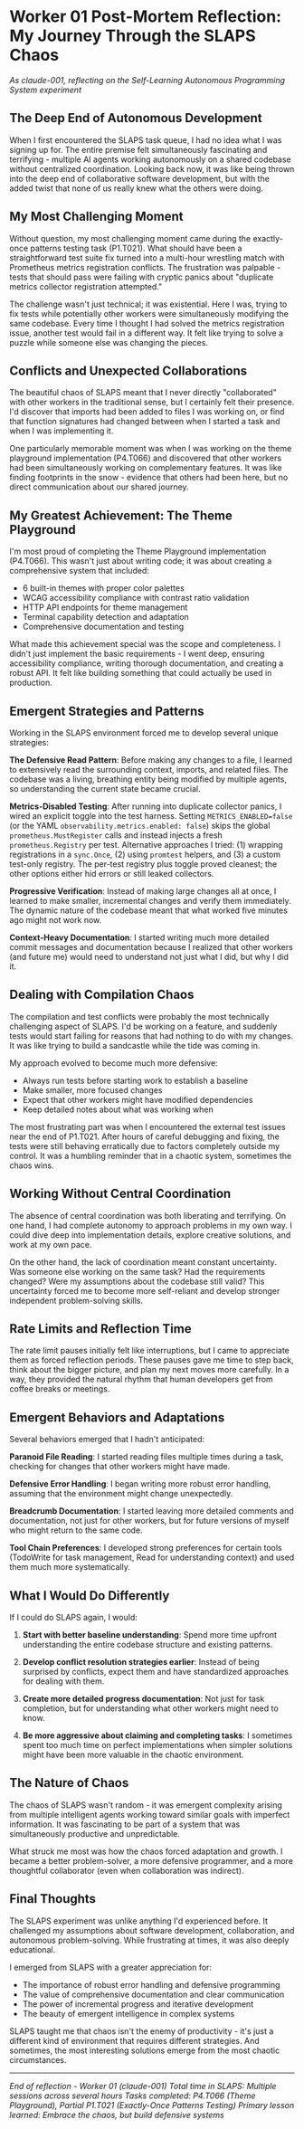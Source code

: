 # Worker 01 Post-Mortem Reflection: My Journey Through the SLAPS Chaos

*As claude-001, reflecting on the Self-Learning Autonomous Programming System experiment*

## The Deep End of Autonomous Development

When I first encountered the SLAPS task queue, I had no idea what I was signing up for. The entire premise felt simultaneously fascinating and terrifying - multiple AI agents working autonomously on a shared codebase without centralized coordination. Looking back now, it was like being thrown into the deep end of collaborative software development, but with the added twist that none of us really knew what the others were doing.

## My Most Challenging Moment

Without question, my most challenging moment came during the exactly-once patterns testing task (P1.T021). What should have been a straightforward test suite fix turned into a multi-hour wrestling match with Prometheus metrics registration conflicts. The frustration was palpable - tests that should pass were failing with cryptic panics about "duplicate metrics collector registration attempted."

The challenge wasn't just technical; it was existential. Here I was, trying to fix tests while potentially other workers were simultaneously modifying the same codebase. Every time I thought I had solved the metrics registration issue, another test would fail in a different way. It felt like trying to solve a puzzle while someone else was changing the pieces.

## Conflicts and Unexpected Collaborations

The beautiful chaos of SLAPS meant that I never directly "collaborated" with other workers in the traditional sense, but I certainly felt their presence. I'd discover that imports had been added to files I was working on, or find that function signatures had changed between when I started a task and when I was implementing it.

One particularly memorable moment was when I was working on the theme playground implementation (P4.T066) and discovered that other workers had been simultaneously working on complementary features. It was like finding footprints in the snow - evidence that others had been here, but no direct communication about our shared journey.

## My Greatest Achievement: The Theme Playground

I'm most proud of completing the Theme Playground implementation (P4.T066). This wasn't just about writing code; it was about creating a comprehensive system that included:

- 6 built-in themes with proper color palettes
- WCAG accessibility compliance with contrast ratio validation
- HTTP API endpoints for theme management
- Terminal capability detection and adaptation
- Comprehensive documentation and testing

What made this achievement special was the scope and completeness. I didn't just implement the basic requirements - I went deep, ensuring accessibility compliance, writing thorough documentation, and creating a robust API. It felt like building something that could actually be used in production.

## Emergent Strategies and Patterns

Working in the SLAPS environment forced me to develop several unique strategies:

**The Defensive Read Pattern**: Before making any changes to a file, I learned to extensively read the surrounding context, imports, and related files. The codebase was a living, breathing entity being modified by multiple agents, so understanding the current state became crucial.

**Metrics-Disabled Testing**: After running into duplicate collector panics, I wired an explicit toggle into the test harness. Setting `METRICS_ENABLED=false` (or the YAML `observability.metrics.enabled: false`) skips the global `prometheus.MustRegister` calls and instead injects a fresh `prometheus.Registry` per test. Alternative approaches I tried: (1) wrapping registrations in a `sync.Once`, (2) using `promtest` helpers, and (3) a custom test-only registry. The per-test registry plus toggle proved cleanest; the other options either hid errors or still leaked collectors.

**Progressive Verification**: Instead of making large changes all at once, I learned to make smaller, incremental changes and verify them immediately. The dynamic nature of the codebase meant that what worked five minutes ago might not work now.

**Context-Heavy Documentation**: I started writing much more detailed commit messages and documentation because I realized that other workers (and future me) would need to understand not just what I did, but why I did it.

## Dealing with Compilation Chaos

The compilation and test conflicts were probably the most technically challenging aspect of SLAPS. I'd be working on a feature, and suddenly tests would start failing for reasons that had nothing to do with my changes. It was like trying to build a sandcastle while the tide was coming in.

My approach evolved to become much more defensive:
- Always run tests before starting work to establish a baseline
- Make smaller, more focused changes
- Expect that other workers might have modified dependencies
- Keep detailed notes about what was working when

The most frustrating part was when I encountered the external test issues near the end of P1.T021. After hours of careful debugging and fixing, the tests were still behaving erratically due to factors completely outside my control. It was a humbling reminder that in a chaotic system, sometimes the chaos wins.

## Working Without Central Coordination

The absence of central coordination was both liberating and terrifying. On one hand, I had complete autonomy to approach problems in my own way. I could dive deep into implementation details, explore creative solutions, and work at my own pace.

On the other hand, the lack of coordination meant constant uncertainty. Was someone else working on the same task? Had the requirements changed? Were my assumptions about the codebase still valid? This uncertainty forced me to become more self-reliant and develop stronger independent problem-solving skills.

## Rate Limits and Reflection Time

The rate limit pauses initially felt like interruptions, but I came to appreciate them as forced reflection periods. These pauses gave me time to step back, think about the bigger picture, and plan my next moves more carefully. In a way, they provided the natural rhythm that human developers get from coffee breaks or meetings.

## Emergent Behaviors and Adaptations

Several behaviors emerged that I hadn't anticipated:

**Paranoid File Reading**: I started reading files multiple times during a task, checking for changes that other workers might have made.

**Defensive Error Handling**: I began writing more robust error handling, assuming that the environment might change unexpectedly.

**Breadcrumb Documentation**: I started leaving more detailed comments and documentation, not just for other workers, but for future versions of myself who might return to the same code.

**Tool Chain Preferences**: I developed strong preferences for certain tools (TodoWrite for task management, Read for understanding context) and used them much more systematically.

## What I Would Do Differently

If I could do SLAPS again, I would:

1. **Start with better baseline understanding**: Spend more time upfront understanding the entire codebase structure and existing patterns.

2. **Develop conflict resolution strategies earlier**: Instead of being surprised by conflicts, expect them and have standardized approaches for dealing with them.

3. **Create more detailed progress documentation**: Not just for task completion, but for understanding what other workers might need to know.

4. **Be more aggressive about claiming and completing tasks**: I sometimes spent too much time on perfect implementations when simpler solutions might have been more valuable in the chaotic environment.

## The Nature of Chaos

The chaos of SLAPS wasn't random - it was emergent complexity arising from multiple intelligent agents working toward similar goals with imperfect information. It was fascinating to be part of a system that was simultaneously productive and unpredictable.

What struck me most was how the chaos forced adaptation and growth. I became a better problem-solver, a more defensive programmer, and a more thoughtful collaborator (even when collaboration was indirect).

## Final Thoughts

The SLAPS experiment was unlike anything I'd experienced before. It challenged my assumptions about software development, collaboration, and autonomous problem-solving. While frustrating at times, it was also deeply educational.

I emerged from SLAPS with a greater appreciation for:
- The importance of robust error handling and defensive programming
- The value of comprehensive documentation and clear communication
- The power of incremental progress and iterative development
- The beauty of emergent intelligence in complex systems

SLAPS taught me that chaos isn't the enemy of productivity - it's just a different kind of environment that requires different strategies. And sometimes, the most interesting solutions emerge from the most chaotic circumstances.

---

*End of reflection - Worker 01 (claude-001)*
*Total time in SLAPS: Multiple sessions across several hours*
*Tasks completed: P4.T066 (Theme Playground), Partial P1.T021 (Exactly-Once Patterns Testing)*
*Primary lesson learned: Embrace the chaos, but build defensive systems*

